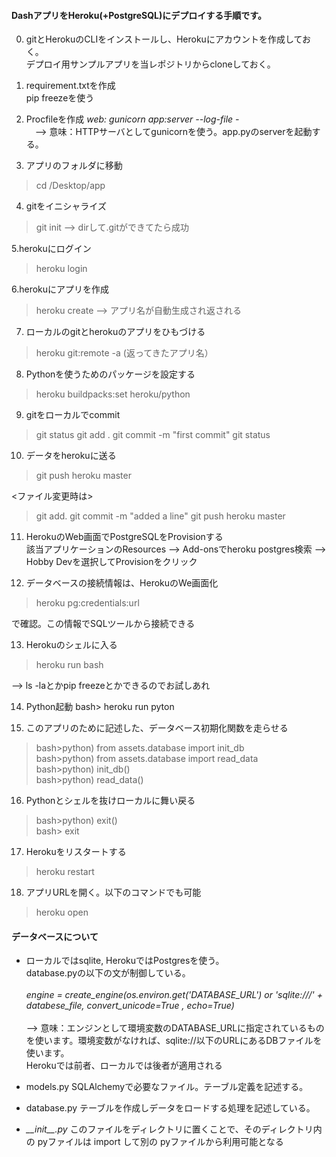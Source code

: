 #### DashアプリをHeroku(+PostgreSQL)にデプロイする手順です。

0. gitとHerokuのCLIをインストールし、Herokuにアカウントを作成しておく。<br>
   デプロイ用サンプルアプリを当レポジトリからcloneしておく。
   
1. requirement.txtを作成<br>
  pip freezeを使う

2. Procfileを作成
  *web: gunicorn app:server --log-file -*<br>
　--> 意味：HTTPサーバとしてgunicornを使う。app.pyのserverを起動する。

3. アプリのフォルダに移動
  >cd /Desktop/app

4. gitをイニシャライズ
  >git init
  --> dirして.gitができてたら成功

5.herokuにログイン
  >heroku login

6.herokuにアプリを作成
  >heroku create
  --> アプリ名が自動生成され返される

7. ローカルのgitとherokuのアプリをひもづける
  >heroku git:remote -a (返ってきたアプリ名）

8. Pythonを使うためのパッケージを設定する
  >heroku buildpacks:set heroku/python

9. gitをローカルでcommit
  >git status
  >git add .
  >git commit -m "first commit"
  >git status

10. データをherokuに送る
  >git push heroku master

<ファイル変更時は>
  >git add.
  >git commit -m "added a line"
  >git push heroku master

11. HerokuのWeb画面でPostgreSQLをProvisionする<br>
該当アプリケーションのResources --> Add-onsでheroku postgres検索 --> Hobby Devを選択してProvisionをクリック

12. データベースの接続情報は、HerokuのWe画面化<br>
  >heroku pg:credentials:url

で確認。この情報でSQLツールから接続できる

13. Herokuのシェルに入る
  >heroku run bash

--> ls -laとかpip freezeとかできるのでお試しあれ

14. Python起動
  bash> heroku run pyton

15. このアプリのために記述した、データベース初期化関数を走らせる
  >bash>python) from assets.database import init_db<br>
  >bash>python) from assets.database import read_data<br>
  >bash>python) init_db()<br>
  >bash>python) read_data()<br>

16. Pythonとシェルを抜けローカルに舞い戻る
  >bash>python) exit()<br>
  >bash> exit<br>

17. Herokuをリスタートする
  >heroku restart

18. アプリURLを開く。以下のコマンドでも可能
  >heroku open


#### データベースについて

- ローカルではsqlite, HerokuではPostgresを使う。<br>
database.pyの以下の文が制御している。<br><br>
*engine = create_engine(os.environ.get('DATABASE_URL') or 'sqlite:///' + databese_file, convert_unicode=True , echo=True)*<br><br>
--> 意味：エンジンとして環境変数のDATABASE_URLに指定されているものを使います。環境変数がなければ、sqlite://以下のURLにあるDBファイルを使います。<br>
         Herokuでは前者、ローカルでは後者が適用される<br>

- models.py
SQLAlchemyで必要なファイル。テーブル定義を記述する。

- database.py
テーブルを作成しデータをロードする処理を記述している。

- *\_\_init\_\_.py*
このファイルをディレクトリに置くことで、そのディレクトリ内の pyファイルは import して別の pyファイルから利用可能となる
